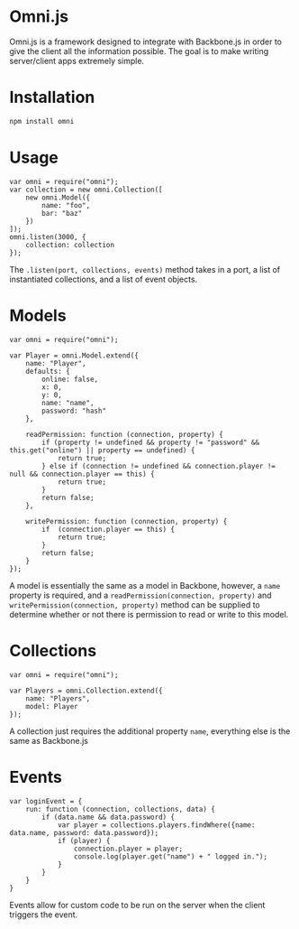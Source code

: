 # Omni.js
Omni.js is a framework designed to integrate with Backbone.js in order to give the client all the information possible.  The goal is to make writing server/client apps extremely simple.

# Installation
```sh
npm install omni
```


# Usage
```
var omni = require("omni");
var collection = new omni.Collection([
    new omni.Model({
        name: "foo",
        bar: "baz"
    })
]);
omni.listen(3000, {
    collection: collection
});
```
The `.listen(port, collections, events)` method takes in a port, a list of instantiated collections, and a list of event objects.


# Models
```
var omni = require("omni");

var Player = omni.Model.extend({
    name: "Player",
    defaults: {
        online: false,
        x: 0,
        y: 0,
        name: "name",
        password: "hash"
    },

    readPermission: function (connection, property) {
        if (property != undefined && property != "password" && this.get("online") || property == undefined) {
            return true;
        } else if (connection != undefined && connection.player != null && connection.player == this) {
            return true;
        }
        return false;
    },

    writePermission: function (connection, property) {
        if  (connection.player == this) {
            return true;
        }
        return false;
    }
});
```
A model is essentially the same as a model in Backbone, however, a `name` property is required, and a `readPermission(connection, property)` and `writePermission(connection, property)` method can be supplied to determine whether or not there is permission to read or write to this model.


# Collections
```
var omni = require("omni");

var Players = omni.Collection.extend({
    name: "Players",
    model: Player
});
```
A collection just requires the additional property `name`, everything else is the same as Backbone.js


# Events
```
var loginEvent = {
    run: function (connection, collections, data) {
        if (data.name && data.password) {
            var player = collections.players.findWhere({name: data.name, password: data.password});
            if (player) {
                connection.player = player;
                console.log(player.get("name") + " logged in.");
            }
        }
    }
}
```
Events allow for custom code to be run on the server when the client triggers the event.